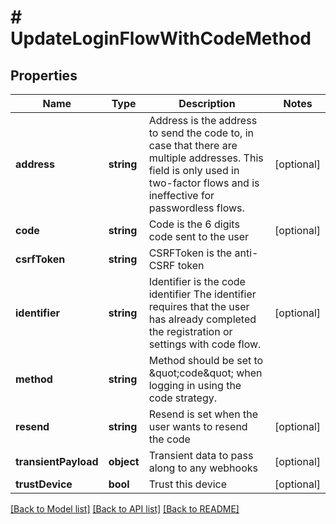 # # UpdateLoginFlowWithCodeMethod

## Properties

Name | Type | Description | Notes
------------ | ------------- | ------------- | -------------
**address** | **string** | Address is the address to send the code to, in case that there are multiple addresses. This field is only used in two-factor flows and is ineffective for passwordless flows. | [optional]
**code** | **string** | Code is the 6 digits code sent to the user | [optional]
**csrfToken** | **string** | CSRFToken is the anti-CSRF token |
**identifier** | **string** | Identifier is the code identifier The identifier requires that the user has already completed the registration or settings with code flow. | [optional]
**method** | **string** | Method should be set to \&quot;code\&quot; when logging in using the code strategy. |
**resend** | **string** | Resend is set when the user wants to resend the code | [optional]
**transientPayload** | **object** | Transient data to pass along to any webhooks | [optional]
**trustDevice** | **bool** | Trust this device | [optional]

[[Back to Model list]](../../README.md#models) [[Back to API list]](../../README.md#endpoints) [[Back to README]](../../README.md)
